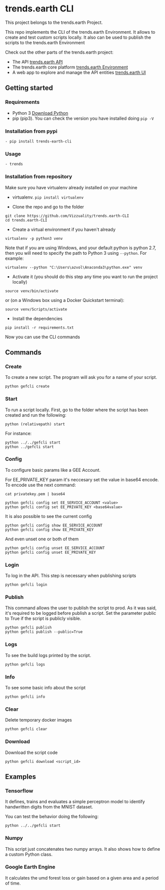 # trends.earth CLI

This project belongs to the trends.earth Project.

This repo implements the CLI of the trends.earth Environment. It allows to create and test custom scripts locally. It also can be used to publish the scripts to the trends.earth Environment

Check out the other parts of the trends.earth project:

- The API [trends.earth API](https://github.com/Vizzuality/trends.earth-API)
- The trends.earth core platform [trends.earth Environment](https://github.com/Vizzuality/trends.earth-Environment)
- A web app to explore and manage the API entities [trends.earth UI](https://github.com/Vizzuality/trends.earth-UI)

## Getting started

### Requirements

- Python 3 [Download Python](https://www.python.org/)
- pip (pip3). You can check the version you have installed doing ```pip -V```

### Installation from pypi

```
- pip install trends-earth-cli
```

### Usage

```
- trends
```

### Installation from repository

Make sure you have virtualenv already installed on your machine

- virtualenv. ```pip install virtualenv```


- Clone the repo and go to the folder

```
git clone https://github.com/Vizzuality/trends.earth-CLI
cd trends.earth-CLI
```

- Create a virtual environment if you haven't already

```
virtualenv -p python3 venv
```

Note that if you are using Windows, and your default python is python 2.7, then
you will need to specify the path to Python 3 using `--python`. For example:

```
virtualenv --python "C:\Users\azvol\Anaconda3\python.exe" venv
```

- Activate it (you should do this step any time you want to run the project locally)

```
source venv/bin/activate
```

or (on a Windows box using a Docker Quickstart terminal):

```
source venv/Scripts/activate
```

- Install the dependencies

```
pip install -r requirements.txt
```

Now you can use the CLI commands

## Commands

### Create

To create a new script.
The program will ask you for a name of your script.

```
python gefcli create
```

### Start

To run a script locally.
First, go to the folder where the script has been created and run the following:

```
python (relativepath) start
```

For instance:

```
python ../../gefcli start
python ../gefcli start
```

### Config

To configure basic params like a GEE Account.

For EE_PRIVATE_KEY param it's neccesary set the value in base64 encode. To encode use the next command:

```
cat privatekey.pem | base64
```

```
python gefcli config set EE_SERVICE_ACCOUNT <value>
python gefcli config set EE_PRIVATE_KEY <base64value>
```

It is also possible to see the current config

```
python gefcli config show EE_SERVICE_ACCOUNT
python gefcli config show EE_PRIVATE_KEY
```

And even unset one or both of them

```
python gefcli config unset EE_SERVICE_ACCOUNT
python gefcli config unset EE_PRIVATE_KEY
```

### Login

To log in the API. This step is necessary when publishing scripts

```
python gefcli login
```

### Publish

This command allows the user to publish the script to prod. As it was said, it's required to be logged before
publish a script. Set the parameter public to True if the script is publicly visible.

```
python gefcli publish
python gefcli publish --public=True
```

### Logs

To see the build logs printed by the script.

```
python gefcli logs
```

### Info

To see some basic info about the script

```
python gefcli info
```

### Clear

Delete temporary docker images

```
python gefcli clear
```

### Download

Download the script code

```
python gefcli download <script_id>
```

## Examples

### Tensorflow

It defines, trains and evaluates a simple perceptron model to identify handwritten digits from the MNIST dataset.

You can test the behavior doing the following:

```
python ../../gefcli start
```

### Numpy

This script just concatenates two numpy arrays. It also shows how to define a custom Python class.

### Google Earth Engine

It calculates the umd forest loss or gain based on a given area and a period of time.
